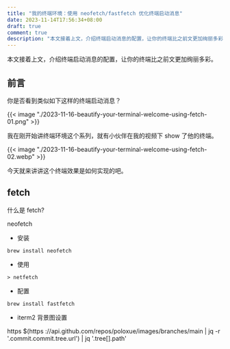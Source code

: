```yaml
---
title: "我的终端环境：使用 neofetch/fastfetch 优化终端启动消息"
date: 2023-11-14T17:56:34+08:00
draft: true
comment: true
description: "本文接着上文，介绍终端启动消息的配置，让你的终端比之前文更加绚丽多彩。"
---
```


本文接着上文，介绍终端启动消息的配置，让你的终端比之前文更加绚丽多彩。

## 前言

你是否看到类似如下这样的终端启动消息？

{{< image "./2023-11-16-beautify-your-terminal-welcome-using-fetch-01.png" >}}

我在刚开始讲终端环境这个系列，就有小伙伴在我的视频下 show 了他的终端。

{{< image "./2023-11-16-beautify-your-terminal-welcome-using-fetch-02.webp" >}}

今天就来讲讲这个终端效果是如何实现的吧。

## fetch

什么是 fetch?

neofetch

- 安装
```
brew install neofetch
```
- 使用
```
> netfetch
```
- 配置

```
brew install fastfetch
```
- iterm2 背景图设置

https $(https ://api.github.com/repos/poloxue/images/branches/main | jq -r '.commit.commit.tree.url') | jq '.tree[].path'

